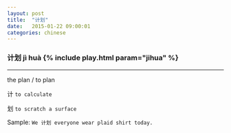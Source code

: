 ```yaml
---
layout: post
title:  "计划"
date:   2015-01-22 09:00:01
categories: chinese
---
```

### 计划 jì huà {% include play.html param="jihua" %}

-----------

the plan / to plan

计 `to calculate`

划 `to scratch a surface`

Sample: `We 计划 everyone wear plaid shirt today.`


